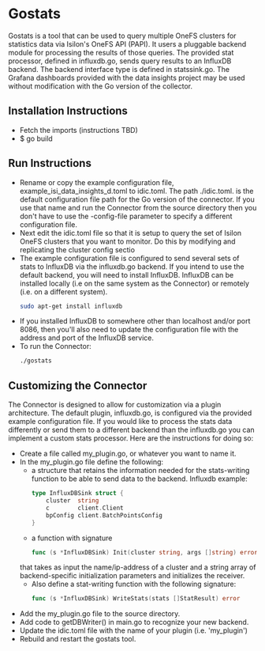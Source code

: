 # Gostats

Gostats is a tool that can be used to query multiple OneFS clusters for statistics data via Isilon's OneFS API (PAPI). It users a pluggable backend module for processing the results of those queries. The provided stat processor, defined in influxdb.go, sends query results to an InfluxDB backend. The backend interface type is defined in statssink.go. The Grafana dashboards provided with the data insights project may be used without modification with the Go version of the collector.

## Installation Instructions

* Fetch the imports (instructions TBD)
* $ go build

## Run Instructions

* Rename or copy the example configuration file, example_isi_data_insights_d.toml to idic.toml. The path ./idic.toml. is the default configuration file path for the Go version of the connector. If you use that name and run the Connector from the source directory then you don't have to use the -config-file parameter to specify a different configuration file.
* Next edit the idic.toml file so that it is setup to query the set of Isilon OneFS clusters that you want to monitor. Do this by modifying and replicating the  cluster config sectio
* The example configuration file is configured to send several sets of stats to InfluxDB via the influxdb.go backend. If you intend to use the default backend, you will need to install InfluxDB. InfluxDB can be installed locally (i.e on the same system as the Connector) or remotely (i.e. on a different system).
    ```sh
    sudo apt-get install influxdb
    ```
* If you installed InfluxDB to somewhere other than localhost and/or port 8086, then you'll also need to update the configuration file with the address and port of the InfluxDB service.
* To run the Connector:
    ```sh
    ./gostats
    ```

## Customizing the Connector

The Connector is designed to allow for customization via a plugin architecture. The default plugin, influxdb.go, is configured via the provided example configuration file. If you would like to process the stats data differently or send them to a different backend than the influxdb.go you can implement a custom stats processor. Here are the instructions for doing so:

* Create a file called my_plugin.go, or whatever you want to name it.
* In the my_plugin.go file define the following:
  * a structure that retains the information needed for the stats-writing function to be able to send data to the backend. Influxdb example:
    ```go
    type InfluxDBSink struct {
        cluster  string
        c        client.Client
        bpConfig client.BatchPointsConfig
    }
    ```
  * a function with signature
    ```go
    func (s *InfluxDBSink) Init(cluster string, args []string) error
    ```
  that takes as input the name/ip-address of a cluster and a string array of backend-specific initialization parameters and initializes the receiver.
  * Also define a stat-writing function with the following signature:
    ```go
    func (s *InfluxDBSink) WriteStats(stats []StatResult) error
    ```
* Add the my_plugin.go file to the source directory.
* Add code to getDBWriter() in main.go to recognize your new backend.
* Update the idic.toml file with the name of your plugin (i.e. 'my_plugin')
* Rebuild and restart the gostats tool.
